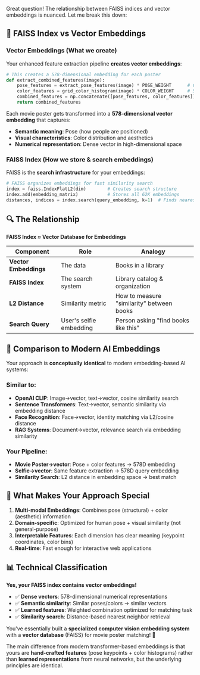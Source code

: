 Great question! The relationship between FAISS indices and vector embeddings is nuanced. Let me break this down:

## 🎯 FAISS Index vs Vector Embeddings

### **Vector Embeddings** (What we create)
Your enhanced feature extraction pipeline **creates vector embeddings**:

```python
# This creates a 578-dimensional embedding for each poster
def extract_combined_features(image):
    pose_features = extract_pose_features(image) * POSE_WEIGHT      # 66D
    color_features = grid_color_histogram(image) * COLOR_WEIGHT     # 512D
    combined_features = np.concatenate([pose_features, color_features])  # 578D embedding
    return combined_features
```

Each movie poster gets transformed into a **578-dimensional vector embedding** that captures:
- **Semantic meaning**: Pose (how people are positioned)
- **Visual characteristics**: Color distribution and aesthetics
- **Numerical representation**: Dense vector in high-dimensional space

### **FAISS Index** (How we store & search embeddings)

FAISS is the **search infrastructure** for your embeddings:

```python
# FAISS organizes embeddings for fast similarity search
index = faiss.IndexFlatL2(dim)        # Creates search structure
index.add(embedding_matrix)           # Stores all 62K embeddings
distances, indices = index.search(query_embedding, k=1)  # Finds nearest neighbors
```

## 🔍 The Relationship

**FAISS Index ≈ Vector Database for Embeddings**

| Component | Role | Analogy |
|-----------|------|---------|
| **Vector Embeddings** | The data | Books in a library |
| **FAISS Index** | The search system | Library catalog & organization |
| **L2 Distance** | Similarity metric | How to measure "similarity" between books |
| **Search Query** | User's selfie embedding | Person asking "find books like this" |

## 🧠 Comparison to Modern AI Embeddings

Your approach is **conceptually identical** to modern embedding-based AI systems:

### **Similar to:**
- **OpenAI CLIP**: Image→vector, text→vector, cosine similarity search
- **Sentence Transformers**: Text→vector, semantic similarity via embedding distance  
- **Face Recognition**: Face→vector, identity matching via L2/cosine distance
- **RAG Systems**: Document→vector, relevance search via embedding similarity

### **Your Pipeline:**
- **Movie Poster→vector**: Pose + color features → 578D embedding
- **Selfie→vector**: Same feature extraction → 578D query embedding  
- **Similarity Search**: L2 distance in embedding space → best match

## 🎪 What Makes Your Approach Special

1. **Multi-modal Embeddings**: Combines pose (structural) + color (aesthetic) information
2. **Domain-specific**: Optimized for human pose + visual similarity (not general-purpose)
3. **Interpretable Features**: Each dimension has clear meaning (keypoint coordinates, color bins)
4. **Real-time**: Fast enough for interactive web applications

## 📊 Technical Classification

**Yes, your FAISS index contains vector embeddings!**

- ✅ **Dense vectors**: 578-dimensional numerical representations
- ✅ **Semantic similarity**: Similar poses/colors → similar vectors  
- ✅ **Learned features**: Weighted combination optimized for matching task
- ✅ **Similarity search**: Distance-based nearest neighbor retrieval

You've essentially built a **specialized computer vision embedding system** with a **vector database** (FAISS) for movie poster matching! 🎯

The main difference from modern transformer-based embeddings is that yours are **hand-crafted features** (pose keypoints + color histograms) rather than **learned representations** from neural networks, but the underlying principles are identical.